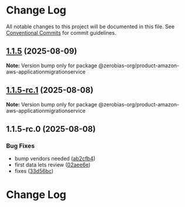 # Change Log

All notable changes to this project will be documented in this file.
See [Conventional Commits](https://conventionalcommits.org) for commit guidelines.

## [1.1.5](https://github.com/zerobias-org/product/compare/@zerobias-org/product-amazon-aws-applicationmigrationservice@1.1.5-rc.1...@zerobias-org/product-amazon-aws-applicationmigrationservice@1.1.5) (2025-08-09)

**Note:** Version bump only for package @zerobias-org/product-amazon-aws-applicationmigrationservice





## [1.1.5-rc.1](https://github.com/zerobias-org/product/compare/@zerobias-org/product-amazon-aws-applicationmigrationservice@1.1.5-rc.0...@zerobias-org/product-amazon-aws-applicationmigrationservice@1.1.5-rc.1) (2025-08-08)

**Note:** Version bump only for package @zerobias-org/product-amazon-aws-applicationmigrationservice





## 1.1.5-rc.0 (2025-08-08)


### Bug Fixes

* bump vendors needed ([ab2cfb4](https://github.com/zerobias-org/product/commit/ab2cfb4a9cf2e3008e08b068f98011fec096c932))
* first data lets review ([02aee6e](https://github.com/zerobias-org/product/commit/02aee6e8c4f11675de7c63a00f4c8254a67a4dd7))
* fixes ([33d56bc](https://github.com/zerobias-org/product/commit/33d56bcaedf3fa5e3939a33c0fb57eda53539d05))





# Change Log
